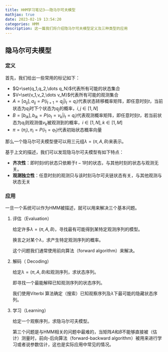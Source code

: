 ```yaml
---
title: HHM学习笔记3——隐马尔可夫模型
mathjax: true
date: 2023-02-19 13:54:20
categories: HMM
description: 这一篇我们将介绍隐马尔可夫模型定义及三种类型的应用
---
```


## 隐马尔可夫模型

### 定义

首先，我们给出一些常用的标记如下：

- $Q=\set{q_1,q_2,\dots q_N}$代表所有可能的状态集合
- $V=\set{v_1,v_2,\dots v_M}$代表所有可能的观测集合
- $A=[a_{ij}],a_{ij}=P(i_{t+1}=q_j|i_{t}=q_i)$代表状态转移概率矩阵，即任意时刻$t$，当前状态为$q_i$时下个状态为$q_j$的概率，$i,j\in[1,N]$
- $B=[b_{ik}],b_{ik}=P(o_t=v_k|i_t=q_i)$代表观测概率矩阵，即任意时刻$t$，若当前状态为$q_i$则观测值$v_k$被观测到的概率，$i\in[1,N],k\in[1,M]$
- $\pi=(\pi_{i}),\pi_{i}=P(i_1=q_1)$代表初始状态概率向量

那么一个隐马尔可夫模型便可以用三元组$\lambda=(\pi,A,B)$来表示。

基于上文的描述，我们可以发现隐马尔可夫模型有如下特点：

- **齐次性**：即时刻$t$的状态只依赖于$t-1$时的状态，与其他时刻的状态与观测无关。
- **观测独立性**：任意时刻的观测只与该时刻马尔可夫链状态有关，与其他观测与状态无关

### 应用

一旦一个系统可以作为HMM被描述，就可以用来解决三个基本问题。

1. 评估（Evaluation）

    给定许多$\lambda=(\pi,A,B)$，寻找最有可能得到某特定观测序列的模型。

    换言之对某个$\lambda$，求产生特定观测序列的概率。

    这个问题我们通常使用前向算法（forward algorithm）来解决。

2. 解码（ Decoding）

    给定$\lambda=(\pi,A,B)$和观测序列，求状态序列。

    即寻找一个最能解释已知观测序列的状态序列。

    我们使用Viterbi 算法确定（搜索）已知观察序列及$\lambda$下最可能的隐藏状态序列。

3. 学习（Learning）

    给定一个观察序列，求隐马尔可夫模型。

    第三个问题是与HMM相关的问题中最难的，当矩阵$A$和$B$不能够直接被（估计）测量时，前向-后向算法（forward-backward algorithm）被用来进行学习或者说参数估计，这也是实际应用中常见的情况。
